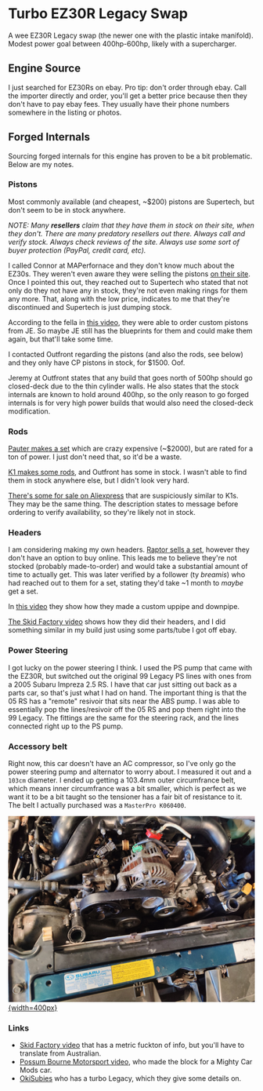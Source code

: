 # Turbo EZ30R Legacy Swap
A wee EZ30R Legacy swap (the newer one with the plastic intake manifold). Modest power goal between 400hp-600hp, likely with a supercharger. 

## Engine Source
I just searched for EZ30Rs on ebay. Pro tip: don't order through ebay. Call the importer directly and order, you'll get a better price because then they don't have to pay ebay fees. They usually have their phone numbers somewhere in the listing or photos.

## Forged Internals
Sourcing forged internals for this engine has proven to be a bit problematic. Below are my notes.

### Pistons
Most commonly available (and cheapest, ~$200) pistons are Supertech, but don't seem to be in stock anywhere.

*NOTE: Many **resellers** claim that they have them in stock on their site, when they don't. There are many predatory resellers out there. Always call and verify stock. Always check reviews of the site. Always use some sort of buyer protection (PayPal, credit card, etc).*

I called Connor at MAPerfornace and they don't know much about the EZ30s. They weren't even aware they were selling the pistons [on their site](https://www.maperformance.com/products/supertech-subaru-ez30r-89-20mm-bore-18cc-dish-8-5-1-cr-pistons-set-of-6-use-w-swf20070-0-p6-su8920-n18-h13). Once I pointed this out, they reached out to Supertech who stated that not only do they not have any in stock, they're not even making rings for them any more. That, along with the low price, indicates to me that they're discontinued and Supertech is just dumping stock.

According to the fella in [this video](https://www.youtube.com/watch?v=Dv1laGYsxtE), they were able to order custom pistons from JE. So maybe JE still has the blueprints for them and could make them again, but that'll take some time.

I contacted Outfront regarding the pistons (and also the rods, see below) and they only have CP pistons in stock, for $1500. Oof.

Jeremy at Outfront states that any build that goes north of 500hp should go closed-deck due to the thin cylinder walls. He also states that the stock internals are known to hold around 400hp, so the only reason to go forged internals is for very high power builds that would also need the closed-deck modification.


### Rods
[Pauter makes a set](https://pauter.com/shop/rods/subaru/subaru-3-0l-ez30-h6-rods/) which are crazy expensive (~$2000), but are rated for a ton of power. I just don't need that, so it'd be a waste.

[K1 makes some rods](https://k1technologies.com/-039dd17132), and Outfront has some in stock. I wasn't able to find them in stock anywhere else, but I didn't look very hard.

[There's some for sale on Aliexpress](https://www.aliexpress.us/item/2251801636123391.html) that are suspiciously similar to K1s. They may be the same thing. The description states to message before ordering to verify availability, so they're likely not in stock.

### Headers
I am considering making my own headers. [Raptor sells a set](https://raptorsc.com.au/subaru/subaru-libertylegacy-4-gen-ez30-header/), however they don't have an option to buy online. This leads me to believe they're not stocked (probably made-to-order) and would take a substantial amount of time to actually get. This was later verified by a follower (ty *breamis*) who had reached out to them for a set, stating they'd take ~1 month to *maybe* get a set.

In [this video](https://www.youtube.com/watch?v=Q8vW6qYIfWk) they show how they made a custom uppipe and downpipe. 

[The Skid Factory video](https://www.youtube.com/watch?v=UhJgvKnuIZg) shows how they did their headers, and I did something similar in my build just using some parts/tube I got off ebay.

### Power Steering
I got lucky on the power steering I think. I used the PS pump that came with the EZ30R, but switched out the original 99 Legacy PS lines with ones from a 2005 Subaru Impreza 2.5 RS. I have that car just sitting out back as a parts car, so that's just what I had on hand. The important thing is that the 05 RS has a "remote" resivoir that sits near the ABS pump. I was able to essentially pop the lines/resivoir off the 05 RS and pop them right into the 99 Legacy. The fittings are the same for the steering rack, and the lines connected right up to the PS pump.

### Accessory belt
Right now, this car doesn't have an AC compressor, so I've only go the power steering pump and alternator to worry about. I measured it out and a `103cm` diameter. I ended up getting a 103.4mm outer circumfrance belt, which means inner circumfrance was a bit smaller, which is perfect as we want it to be a bit taught so the tensioner has a fair bit of resistance to it. The belt I actually purchased was a `MasterPro K060400`.

[![H6 accessories](./accessories.jpg){width=400px}](./accessories.jpg)

### Links
- [Skid Factory video](https://www.youtube.com/watch?v=UhJgvKnuIZg) that has a metric fuckton of info, but you'll have to translate from Australian.
- [Possum Bourne Motorsport video](https://www.youtube.com/watch?v=Dv1laGYsxtE), who made the block for a Mighty Car Mods car.
- [OkiSubies](https://www.youtube.com/watch?v=Q8vW6qYIfWk) who has a turbo Legacy, which they give some details on. 